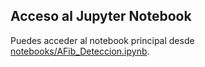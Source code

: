 ## Acceso al Jupyter Notebook

Puedes acceder al notebook principal desde [notebooks/AFib_Deteccion.ipynb](notebooks/AFib_Deteccion.ipynb).